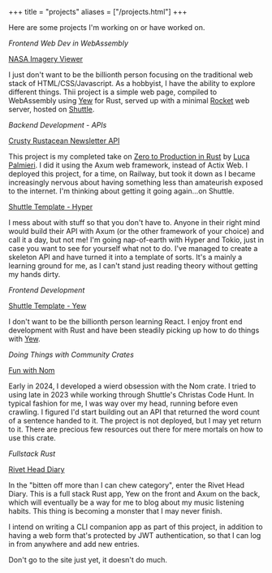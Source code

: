 +++
title = "projects"
aliases = ["/projects.html"]
+++

Here are some projects I'm working on or have worked on.

_Frontend Web Dev in WebAssembly_

[NASA Imagery Viewer](https://nasa-imagery-viewer.shuttleapp.rs)

I just don't want to be the billionth person focusing on the traditional web stack of HTML/CSS/Javascript. As a hobbyist, I have the ability to explore different things. Thii project is a simple web page, compiled to WebAssembly using [Yew](https://yew.rs) for Rust, served up with a minimal [Rocket](https://rocket.rs) web server, hosted on [Shuttle](https://shuttle.rs).

_Backend Development - APIs_

[Crusty Rustacean Newsletter API](https://github.com/sentinel1909/crusty-rustacean-api.git)

This project is my completed take on [Zero to Production in Rust](https://www.zero2prod.com) by [Luca Palmieri](https://www.lpalmieri.com). I did it using the Axum web framework, instead of Actix Web. I deployed this project, for a time, on Railway, but took it down as I became increasingly nervous about having something less than amateurish exposed to the internet. I'm thinking about getting it going again...on Shuttle.

[Shuttle Template - Hyper](https://github.com/sentinel1909/shuttle-hyper-emplate.git)

I mess about with stuff so that you don't have to. Anyone in their right mind would build their API with Axum (or the other framework of your choice) and call it a day, but not me! I'm going nap-of-earth with Hyper and Tokio, just in case you want to see for yourself what not to do. I've managed to create a skeleton API and have turned it into a template of sorts. It's a mainly a learning ground for me, as I can't stand just reading theory without getting my hands dirty.

_Frontend Development_

[Shuttle Template - Yew](https://github.com/sentinel1909/shuttle-template-yew)

I don't want to be the billionth person learning React. I enjoy front end development with Rust and have been steadily picking up how to do things with [Yew](https://yew.rs).

_Doing Things with Community Crates_

[Fun with Nom](https://github.com/sentinel1909/fun-with-nom.git)

Early in 2024, I developed a wierd obsession with the Nom crate. I tried to using late in 2023 while working through Shuttle's Christas Code Hunt. In typical fashion for me, I was way over my head, running before even crawling. I figured I'd start building out an API that returned the word count of a sentence handed to it. The project is not deployed, but I may yet return to it. There are precious few resources out there for mere mortals on how to use this crate.

_Fullstack Rust_

[Rivet Head Diary](https://rivet-head-diary.shuttleapp.rs)

In the "bitten off more than I can chew category", enter the Rivet Head Diary. This is a full stack Rust app, Yew on the front and Axum on the back, which will eventually be a way for me to blog about my music listening habits. This thing is becoming a monster that I may never finish.

I intend on writing a CLI companion app as part of this project, in addition to having a web form that's protected by JWT authentication, so that I can log in from anywhere and add new entries.

Don't go to the site just yet, it doesn't do much.
